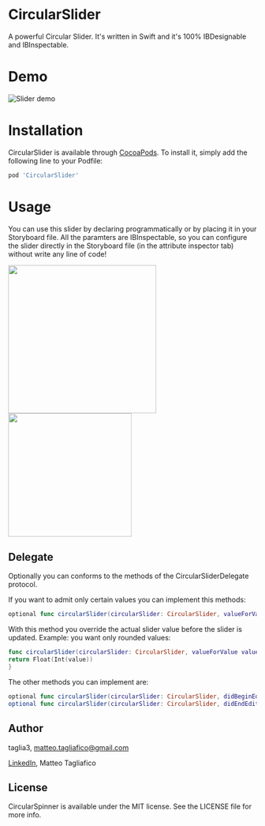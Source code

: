 # CircularSlider
A powerful Circular Slider. It's written in Swift and it's 100% IBDesignable and IBInspectable.

# Demo

![Slider demo](https://raw.githubusercontent.com/taglia3/CircularSlider/master/Gif/demo.gif)

# Installation

CircularSlider is available through [CocoaPods](http://cocoapods.org). To install
it, simply add the following line to your Podfile:

```ruby
pod 'CircularSlider'
```

# Usage
You can use this slider by declaring programmatically or by placing it in your Storyboard file.
All the paramters are IBInspectable, so you can configure the slider directly in the Storyboard file (in the attribute inspector tab) without write any line of code!

<img src="https://raw.githubusercontent.com/taglia3/CircularSlider/master/Images/storyboardRender.png" width="300">
<img src="https://raw.githubusercontent.com/taglia3/CircularSlider/master/Images/attributeInspector.png" width="250">


## Delegate
Optionally you can conforms to the methods of the CircularSliderDelegate protocol.

If you want to admit only certain values you can implement this methods:
```swift
optional func circularSlider(circularSlider: CircularSlider, valueForValue value: Float) -> Float
```
With this method you override the actual slider value before the slider is updated.
Example: you want only rounded values:

```swift
func circularSlider(circularSlider: CircularSlider, valueForValue value: Float) -> Float {
return Float(Int(value))
}
```

The other methods you can implement are:

```swift
optional func circularSlider(circularSlider: CircularSlider, didBeginEditing textfield: UITextField)
optional func circularSlider(circularSlider: CircularSlider, didEndEditing textfield: UITextField)
```


## Author

taglia3, matteo.tagliafico@gmail.com

[LinkedIn](https://www.linkedin.com/in/matteo-tagliafico-ba6985a3), Matteo Tagliafico

## License

CircularSpinner is available under the MIT license. See the LICENSE file for more info.